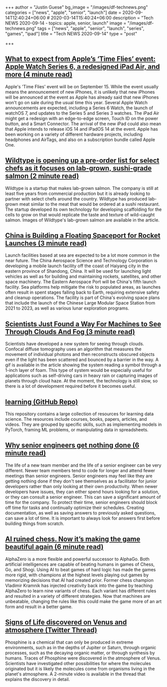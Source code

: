 +++
author = "Justin Guese"
bg_image = "/images/df-technews.png"
categories = ["news", "apple", "senior", "launch"]
date = 2020-09-14T12:40:24+06:00 # 2020-03-14T15:40:24+06:00
description = "Tech NEWS 2020-09-14 - topics: apple, senior, launch"
image = "/images/df-technews.png"
tags = ["news", "apple", "senior", "launch", "series", "games", "ipad"]
title = "Tech NEWS 2020-09-14"
type = "post"

+++

## [What to expect from Apple’s ‘Time Flies’ event: Apple Watch Series 6, a redesigned iPad Air, and more (4 minute read)](https://www.theverge.com/2020/9/13/21430669/apple-time-flies-event-watch-series-6-ipad-air-rumors/1/010001748c14f33b-a98a6340-c18c-43ba-83fe-100e28e9d761-000000/MEaFimPkG7n2Ry8yUL5IxgYGdDH-19UrGp3_ApS0IsQ=158)

Apple's 'Time Flies' event will be on September 15. While the event usually means the announcement of new iPhones, it is unlikely that new iPhones will be announced at the event as Apple has already said that new iPhones won't go on sale during the usual time this year. Several Apple Watch announcements are expected, including a Series 6 Watch, the launch of watchOS 7, and updates to the Series 5 and Series 3 watches. The iPad Air might get a redesign with an edge-to-edge screen, Touch ID on the power button, and a Smart Connector. The arrival of the new iPad could also mean that Apple intends to release iOS 14 and iPadOS 14 at the event. Apple has been working on a variety of different hardware projects, including headphones and AirTags, and also on a subscription bundle called Apple One.

## [Wildtype is opening up a pre-order list for select chefs as it focuses on lab-grown, sushi-grade salmon (2 minute read)](https://techcrunch.com/2020/09/11/wildtype-is-opening-up-a-pre-order-list-for-select-chefs-as-it-focuses-on-sushi-grade-salmon//1/010001748c14f33b-a98a6340-c18c-43ba-83fe-100e28e9d761-000000/V9WPnZ1EFUBQGFH09ZGGCkaP8xzmWOPgD38pnBS7XUI=158)

Wildtype is a startup that makes lab-grown salmon. The company is still at least five years from commercial production but it is already looking to partner with select chefs around the country. Wildtype has produced lab-grown meat similar to the meat that would be ordered at a sushi restaurant. The startup developed its own technology for developing scaffolding for the cells to grow on that would replicate the taste and texture of wild-caught salmon. Images of Wildtype's lab-grown salmon are available in the article.

## [China is Building a Floating Spaceport for Rocket Launches (3 minute read)](https://www.universetoday.com/147659/china-is-building-a-floating-spaceport-for-rocket-launches//1/010001748c14f33b-a98a6340-c18c-43ba-83fe-100e28e9d761-000000/v_aG8JNWo7YMQ3Kl7_We9JII9XQ5BD4V-xiqCW0fqmE=158)

Launch facilities based at sea are expected to be a lot more common in the near future. The China Aerospace Science and Technology Corporation is developing a mobile launch facility off the coast of Haiyang city in the eastern province of Shandong, China. It will be used for launching light vehicles as well as for building and maintaining rockets, satellites, and other space machinery. The Eastern Aerospace Port will be China's fifth launch facility. Sea platforms help mitigate the risk to populated areas, as launches often result in spent stages falling back to Earth, requiring extensive safety and cleanup operations. The facility is part of China's evolving space plans that include the launch of the Chinese Large Modular Space Station from 2021 to 2023, as well as various lunar exploration programs.

## [Scientists Just Found a Way For Machines to See Through Clouds And Fog (3 minute read)](https://www.sciencealert.com/new-visualisation-system-can-peer-through-clouds-and-fog/1/010001748c14f33b-a98a6340-c18c-43ba-83fe-100e28e9d761-000000/zcoqDhn5X6Gux0J4wXi0cTLibVljgqeJ4TeHM800Uuo=158)

Scientists have developed a new system for seeing through clouds. Confocal diffuse tomography uses an algorithm that measures the movement of individual photons and then reconstructs obscured objects even if the light has been scattered and bounced by a barrier in the way. A gif is available in the article showing the system reading a symbol through a 1-inch layer of foam. This type of system would be especially useful for applications such as self-driving cars in heavy rain or capturing images of planets through cloud haze. At the moment, the technology is still slow, so there is a lot of development required before it becomes useful.

## [learning (GitHub Repo)](https://github.com/amitness/learning/1/010001748c14f33b-a98a6340-c18c-43ba-83fe-100e28e9d761-000000/fCOW__cqnnDUH8C873hrBFZskhOEptP6ZmR4lHxWD-M=158)

This repository contains a large collection of resources for learning data science. The resources include courses, books, papers, articles, and videos. They are grouped by specific skills, such as implementing models in PyTorch, framing ML problems, or manipulating data in spreadsheets.

## [Why senior engineers get nothing done (6 minute read)](https://swizec.com/blog/why-senior-engineers-get-nothing-done//1/010001748c14f33b-a98a6340-c18c-43ba-83fe-100e28e9d761-000000/8fg162H7S-Pt36H9CEQO5_32up329aAs1-QOxGWnsxY=158)

The life of a new team member and the life of a senior engineer can be very different. Newer team members tend to code for longer and attend fewer meetings than senior engineers. Senior engineers may feel like they are getting nothing done if they don't see themselves as a facilitator for junior developers rather than only looking at their own productivity. When newer developers have issues, they can either spend hours looking for a solution, or they can consult a senior engineer. This can save a significant amount of time for the company. To protect their time, senior engineers should block off time for tasks and continually optimize their schedules. Creating documentation, as well as saving answers to previously asked questions, can save a lot of time. It is important to always look for answers first before building things from scratch.

## [AI ruined chess. Now it’s making the game beautiful again (6 minute read)](https://arstechnica.com/gaming/2020/09/ai-ruined-chess-now-its-making-the-game-beautiful-again//1/010001748c14f33b-a98a6340-c18c-43ba-83fe-100e28e9d761-000000/15X8DdiZmZMCEnOdXRcXJqAktdlS433FNtnWlIBPb9w=158)

AlphaZero is a more flexible and powerful successor to AlphaGo. Both artificial intelligences are capable of beating humans in games of Chess, Go, and Shogi. Using AI to beat games of hard logic has made the games more rigid, with champions at the highest levels playing out games by memorizing decisions that AI had created prior. Former chess champion Vladimir Kramnik has injected creativity back into the game by teaching AlphaZero to learn nine variants of chess. Each variant has different rules and resulted in a variety of different strategies. Now that machines are unbeatable, changing the rules like this could make the game more of an art form and result in a better game.

## [Signs of Life discovered on Venus and atmosphere (Twitter Thread)](https://twitter.com/brianroemmele/status/1304984620304232448/1/010001748c14f33b-a98a6340-c18c-43ba-83fe-100e28e9d761-000000/hq9I0VlIW_F79-EoDPlodUt40wsOVeONR5NS_Gd9KKI=158)

Phosphine is a chemical that can only be produced in extreme environments, such as in the depths of Jupiter or Saturn, through organic processes, such as the decaying organic matter, or through synthesis by humans. Traces of Phosphine were discovered in the atmosphere of Venus. Scientists have investigated other possibilities for where the molecules originated but it is likely the molecules come from organisms living in the planet's atmosphere. A 2-minute video is available in the thread that explains the discovery in detail.

